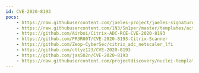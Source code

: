 ```yaml
---
id: CVE-2020-8193
pocs:
    - https://raw.githubusercontent.com/jaeles-project/jaeles-signatures/master/cves/citrix-adc-lfi-cve-2020-8193.yaml
    - https://raw.githubusercontent.com/1N3/Sn1per/master/templates/active/CVE-2020-8193_-_Citrix_Unauthenticated_LFI.sh
    - https://github.com/Airboi/Citrix-ADC-RCE-CVE-2020-8193
    - https://github.com/PR3R00T/CVE-2020-8193-Citrix-Scanner
    - https://github.com/Zeop-CyberSec/citrix_adc_netscaler_lfi
    - https://github.com/ctlyz123/CVE-2020-8193
    - https://github.com/jas502n/CVE-2020-8193
    - https://raw.githubusercontent.com/projectdiscovery/nuclei-templates/master/cves/CVE-2020-8193.yaml
---
```


